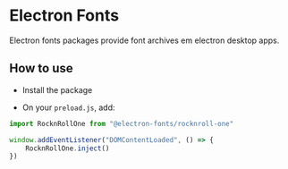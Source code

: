 # Electron Fonts

Electron fonts packages provide font archives em electron desktop apps.

## How to use

* Install the package

* On your `preload.js`, add:

```ts
import RocknRollOne from "@electron-fonts/rocknroll-one"

window.addEventListener("DOMContentLoaded", () => {
    RocknRollOne.inject()
})
```
